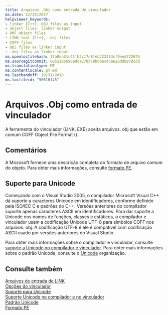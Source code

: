 ```yaml
---
title: Arquivos .Obj como entrada de vinculador
ms.date: 12/29/2017
helpviewer_keywords:
- linker [C++], OBJ files as input
- object files, linker output
- OMF object files
- LINK tool [C++], .obj files
- COFF files
- OBJ files as linker input
- .obj files as linker input
ms.openlocfilehash: 17a8ea51c41fb2c17d8feb223253cf9eed722675
ms.sourcegitcommit: 6052185696adca270bc9bdbec45a626dd89cdcdd
ms.translationtype: MT
ms.contentlocale: pt-BR
ms.lasthandoff: 10/31/2018
ms.locfileid: "50616145"
---
```

# <a name="obj-files-as-linker-input"></a>Arquivos .Obj como entrada de vinculador

A ferramenta do vinculador (LINK. EXE) aceita arquivos. obj que estão em comum COFF Object File Format ().

## <a name="remarks"></a>Comentários

A Microsoft fornece uma descrição completa do formato de arquivo comum do objeto. Para obter mais informações, consulte [formato PE](/windows/desktop/Debug/pe-format).

## <a name="unicode-support"></a>Suporte para Unicode

Começando com o Visual Studio 2005, o compilador Microsoft Visual C++ dá suporte a caracteres Unicode em identificadores, conforme definido pela ISO/IEC C e padrões do C++. Versões anteriores do compilador suporte apenas caracteres ASCII em identificadores. Para dar suporte a Unicode nos nomes de funções, classes e estáticos, o compilador e vinculador usam a codificação Unicode UTF-8 para símbolos COFF nos arquivos. obj. A codificação UTF-8 é ele é compatível com codificação ASCII usado por versões anteriores do Visual Studio.

Para obter mais informações sobre o compilador e vinculador, consulte [suporte a Unicode no compilador e vinculador](../../build/reference/unicode-support-in-the-compiler-and-linker.md). Para obter mais informações sobre o padrão Unicode, consulte o [Unicode](http://www.unicode.org/) organização.

## <a name="see-also"></a>Consulte também

[Arquivos de entrada de LINK](../../build/reference/link-input-files.md)<br/>
[Opções do vinculador](../../build/reference/linker-options.md)<br/>
[Suporte para Unicode](../../text/support-for-unicode.md)<br/>
[Suporte Unicode no compilador e no vinculador](../../build/reference/unicode-support-in-the-compiler-and-linker.md)<br/>
[Padrão Unicode](http://www.unicode.org/)<br/>
[Formato PE](/windows/desktop/Debug/pe-format)
